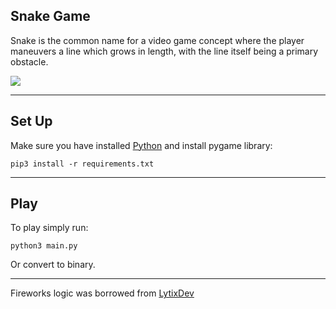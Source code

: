 ## Snake Game

Snake is the common name for a video game concept where the player maneuvers a line which grows in length, with the line itself being a primary obstacle. 

<img src="gameplay.gif"/>

<hr>

## Set Up

Make sure you have installed [Python](https://www.python.org/downloads/) and install pygame library:
```buildoutcfg
pip3 install -r requirements.txt
```
<hr>

## Play
To play simply run:
```buildoutcfg
python3 main.py
```
Or convert to binary.

<hr>

Fireworks logic was borrowed from [LytixDev](https://github.com/LytixDev/pygame_fireworks)


